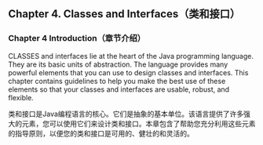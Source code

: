 ## Chapter 4. Classes and Interfaces（类和接口）

### Chapter 4 Introduction（章节介绍）

CLASSES and interfaces lie at the heart of the Java programming language. They are its basic units of abstraction. The language provides many powerful elements that you can use to design classes and interfaces. This chapter contains guidelines to help you make the best use of these elements so that your classes and interfaces are usable, robust, and flexible.

类和接口是Java编程语言的核心。它们是抽象的基本单位。该语言提供了许多强大的元素，您可以使用它们来设计类和接口。本章包含了帮助您充分利用这些元素的指导原则，以便您的类和接口是可用的、健壮的和灵活的。
